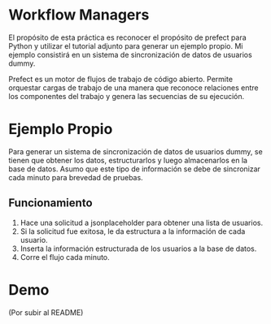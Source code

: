 # Workflow Managers

El propósito de esta práctica es reconocer el propósito de prefect para Python y
utilizar el tutorial adjunto para generar un ejemplo propio. Mi ejemplo
consistirá en un sistema de sincronización de datos de usuarios dummy.

Prefect es un motor de flujos de trabajo de código abierto. Permite orquestar
cargas de trabajo de una manera que reconoce relaciones entre los componentes
del trabajo y genera las secuencias de su ejecución.

# Ejemplo Propio

Para generar un sistema de sincronización de datos de usuarios dummy, se tienen
que obtener los datos, estructurarlos y luego almacenarlos en la base de datos.
Asumo que este tipo de información se debe de sincronizar cada minuto para
brevedad de pruebas.

## Funcionamiento

1. Hace una solicitud a jsonplaceholder para obtener una lista de usuarios.
2. Si la solicitud fue exitosa, le da estructura a la información de cada usuario.
3. Inserta la información estructurada de los usuarios a la base de datos.
4. Corre el flujo cada minuto.

# Demo

(Por subir al README)
